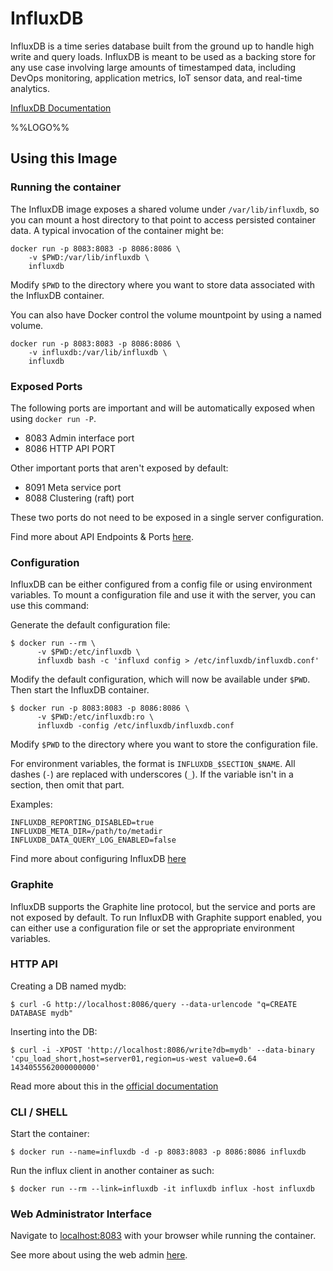# InfluxDB

InfluxDB is a time series database built from the ground up to handle high write and query loads. InfluxDB is meant to be used as a backing store for any use case involving large amounts of timestamped data, including DevOps monitoring, application metrics, IoT sensor data, and real-time analytics.

[InfluxDB Documentation](https://docs.influxdata.com/influxdb/latest/)

%%LOGO%%

## Using this Image

### Running the container

The InfluxDB image exposes a shared volume under `/var/lib/influxdb`, so you can mount a host directory to that point to access persisted container data. A typical invocation of the container might be:

```console
docker run -p 8083:8083 -p 8086:8086 \
    -v $PWD:/var/lib/influxdb \
    influxdb
```

Modify `$PWD` to the directory where you want to store data associated with the InfluxDB container.

You can also have Docker control the volume mountpoint by using a named volume.

```console
docker run -p 8083:8083 -p 8086:8086 \
    -v influxdb:/var/lib/influxdb \
    influxdb
```

### Exposed Ports

The following ports are important and will be automatically exposed when using `docker run -P`.

-	8083 Admin interface port
-	8086 HTTP API PORT

Other important ports that aren't exposed by default:

-	8091 Meta service port
-	8088 Clustering (raft) port

These two ports do not need to be exposed in a single server configuration.

Find more about API Endpoints & Ports [here](https://docs.influxdata.com/influxdb/latest/concepts/api/).

### Configuration

InfluxDB can be either configured from a config file or using environment variables. To mount a configuration file and use it with the server, you can use this command:

Generate the default configuration file:

```console
$ docker run --rm \
      -v $PWD:/etc/influxdb \
      influxdb bash -c 'influxd config > /etc/influxdb/influxdb.conf'
```

Modify the default configuration, which will now be available under `$PWD`. Then start the InfluxDB container.

```console
$ docker run -p 8083:8083 -p 8086:8086 \
      -v $PWD:/etc/influxdb:ro \
      influxdb -config /etc/influxdb/influxdb.conf
```

Modify `$PWD` to the directory where you want to store the configuration file.

For environment variables, the format is `INFLUXDB_$SECTION_$NAME`. All dashes (`-`) are replaced with underscores (`_`). If the variable isn't in a section, then omit that part.

Examples:

```console
INFLUXDB_REPORTING_DISABLED=true
INFLUXDB_META_DIR=/path/to/metadir
INFLUXDB_DATA_QUERY_LOG_ENABLED=false
```

Find more about configuring InfluxDB [here](https://docs.influxdata.com/influxdb/latest/introduction/installation/)

### Graphite

InfluxDB supports the Graphite line protocol, but the service and ports are not exposed by default. To run InfluxDB with Graphite support enabled, you can either use a configuration file or set the appropriate environment variables.

### HTTP API

Creating a DB named mydb:

```console
$ curl -G http://localhost:8086/query --data-urlencode "q=CREATE DATABASE mydb"
```

Inserting into the DB:

```console
$ curl -i -XPOST 'http://localhost:8086/write?db=mydb' --data-binary 'cpu_load_short,host=server01,region=us-west value=0.64 1434055562000000000'
```

Read more about this in the [official documentation](https://docs.influxdata.com/influxdb/latest/guides/writing_data/)

### CLI / SHELL

Start the container:

```console
$ docker run --name=influxdb -d -p 8083:8083 -p 8086:8086 influxdb
```

Run the influx client in another container as such:

```console
$ docker run --rm --link=influxdb -it influxdb influx -host influxdb
```

### Web Administrator Interface

Navigate to [localhost:8083](http://localhost:8083) with your browser while running the container.

See more about using the web admin [here](https://docs.influxdata.com/influxdb/latest/tools/web_admin/).
